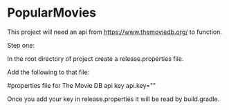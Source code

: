 # PopularMovies

This project will need an api from https://www.themoviedb.org/ to function.

Step one:

In the root directory of project create a release.properties file.

Add the following to that file:

#properties file for The Movie DB api key
api.key="<insert your api key>"

Once you add your key in release.properties it will be read by build.gradle.
